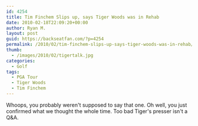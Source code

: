 ```yaml
---
id: 4254
title: Tim Finchem Slips up, says Tiger Woods was in Rehab
date: 2010-02-18T22:09:20+00:00
author: Ryan M.
layout: post
guid: https://backseatfan.com/?p=4254
permalink: /2010/02/tim-finchem-slips-up-says-tiger-woods-was-in-rehab/
thumb:
  - /images/2010/02/tigertalk.jpg
categories:
  - Golf
tags:
  - PGA Tour
  - Tiger Woods
  - Tim Finchem
---
```


<div class="entry">
  <p>
  </p>

  <p>
    Whoops, you probably weren't supposed to say that one. Oh well, you just confirmed what we thought the whole time. Too bad Tiger's presser isn't a Q&A.
  </p>
</div>
